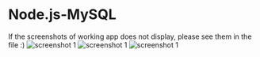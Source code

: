 # Node.js-MySQL
If the screenshots of working app does not display, please see them in the file :) 
![screenshot 1](../master/image1.png)
![screenshot 1](../master/image2.png)
![screenshot 1](../master/image3.png)
